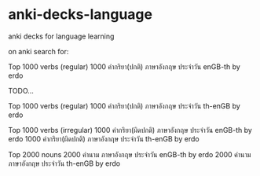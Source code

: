 # anki-decks-language
anki decks for language learning


on anki search for:

Top 1000 verbs (regular)
1000 คำกริยา(ปกติ) ภาษาอังกฤษ ประจำวัน enGB-th by erdo


TODO...

Top 1000 verbs (regular)
1000 คำกริยา(ปกติ) ภาษาอังกฤษ ประจำวัน th-enGB by erdo


Top 1000 verbs (irregular)
1000 คำกริยา(ผิดปกติ) ภาษาอังกฤษ ประจำวัน enGB-th by erdo
1000 คำกริยา(ผิดปกติ) ภาษาอังกฤษ ประจำวัน th-enGB by erdo

Top 2000 nouns
2000 คำนาม ภาษาอังกฤษ ประจำวัน enGB-th by erdo
2000 คำนาม ภาษาอังกฤษ ประจำวัน th-enGB by erdo